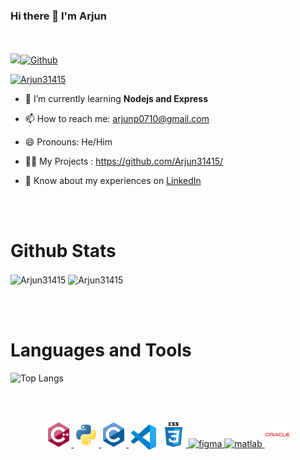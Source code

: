 ### Hi there 👋 I'm Arjun
<br></br>
![](https://visitor-badge.laobi.icu/badge?page_id=Arjun31415.Arjun31415)[![Github](https://img.shields.io/github/followers/Arjun31415?label=Follow&style=social)](https://github.com/Arjun31415)
<!--
**Arjun31415/Arjun31415** is a ✨ _special_ ✨ repository because its `README.md` (this file) appears on your GitHub profile.

Here are some ideas to get you started:

- 🔭 I’m currently working on ...

- 👯 I’m looking to collaborate on ...
- 🤔 I’m looking for help with ...
- 💬 Ask me about ...
- ⚡ Fun fact: ...
-->
<p align="left"> <a href="https://github.com/ryo-ma/github-profile-trophy"><img src="https://github-profile-trophy.vercel.app/?username=Arjun31415" alt="Arjun31415" /></a> </p>

- 🌱 I’m currently learning <strong>Nodejs and Express</strong>

- 📫 How to reach me: arjunp0710@gmail.com

- 😄 Pronouns: He/Him

- 👨‍💻 My Projects : https://github.com/Arjun31415/

- 📄 Know about my experiences on [LinkedIn](www.linkedin.com/in/arjun-prashanth-36a9371b9)

<br></br>
# Github Stats
<p><img align="center" src="https://github-readme-stats.vercel.app/api?username=Arjun31415&show_icons=true&locale=en" alt="Arjun31415" /> <img align="center" src="https://github-readme-streak-stats.herokuapp.com/?user=Arjun31415&" alt="Arjun31415" /> </p>

<br></br>
# Languages and Tools
![Top Langs](https://github-readme-stats.vercel.app/api/top-langs/?username=Arjun31415&theme=nightowl)

<br></br>
<p align="center">
<a href="https://www.w3schools.com/cpp/" target="_blank"> <img src="https://raw.githubusercontent.com/devicons/devicon/master/icons/cplusplus/cplusplus-original.svg" alt="cplusplus" width="40" height="40"/>
<a href="https://www.python.org" target="_blank"> <img src="https://raw.githubusercontent.com/devicons/devicon/master/icons/python/python-original.svg" alt="python" width="40" height="40"/> </a>
<a href="https://www.cprogramming.com/" target="_blank"> <img src="https://raw.githubusercontent.com/devicons/devicon/master/icons/c/c-original.svg" alt="c" width="40" height="40"/> </a> 

<img src="https://raw.githubusercontent.com/github/explore/80688e429a7d4ef2fca1e82350fe8e3517d3494d/topics/visual-studio-code/visual-studio-code.png" alt="VS Code" height="40" style="vertical-align:top; margin:4px">
<a href="https://www.w3schools.com/css/" target="_blank"> <img src="https://raw.githubusercontent.com/devicons/devicon/master/icons/css3/css3-original-wordmark.svg" alt="css3" width="40" height="40"/> </a>
<a href="https://www.figma.com/" target="_blank">
 <img src="https://www.vectorlogo.zone/logos/figma/figma-icon.svg" alt="figma" width="40" height="40"/>
</a> <a href="https://www.mathworks.com/" target="_blank"> <img src="https://upload.wikimedia.org/wikipedia/commons/2/21/Matlab_Logo.png" alt="matlab" width="40" height="40"/> </a> 
<a href="https://www.oracle.com/" target="_blank">
 <img src="https://raw.githubusercontent.com/devicons/devicon/master/icons/oracle/oracle-original.svg" alt="oracle" width="40" height="40"/> 
 </a>
</p>
